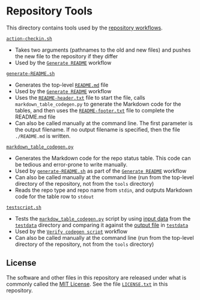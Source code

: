 # Repository Tools

This directory contains tools used by the [repository workflows][8].

[`action-checkin.sh`][9]

- Takes two arguments (pathnames to the old and new files) and pushes the new file to the repository if they differ
- Used by the [`Generate README`][3] workflow

[`generate-README.sh`][10]

- Generates the top-level [`README.md`][5] file
- Used by the [`Generate README`][3] workflow
- Uses the [`README-header.txt`][6] file to start the file, calls `markdown_table_codegen.py` to generate the Markdown code for the tables, and then uses the [`README-footer.txt`][7] file to complete the README.md file
- Can also be called manually at the command line. The first parameter is the output filename. If no output filename is specified, then the file `./README.md` is written.

[`markdown_table_codegen.py`][1]

- Generates the Markdown code for the repo status table. This code can be tedious and error-prone to write manually.
- Used by [`generate-README.sh`][10] as part of the [`Generate README`][3] workflow
- Can also be called manually at the command line (run from the top-level directory of the repository, not from the `tools` directory)
- Reads the repo type and repo name from `stdin`, and outputs Markdown code for the table row to `stdout`

[`testscript.sh`][2]

- Tests the [`markdow_table_codegen.py`][1] script by using [input data][12] from the [`testdata`][11] directory and comparing it against the [output file][13] in [`testdata`][11]
- Used by the [`Verify codegen script`][4] workflow
- Can also be called manually at the command line (run from the top-level directory of the repository, not from the `tools` directory)

## License

The software and other files in this repository are released under what is commonly called the [MIT License][100]. See the file [`LICENSE.txt`][101] in this repository.

[1]: ./markdown_table_codegen.py
[2]: ./testscript.sh
[3]: https://github.com/Andy4495/Repo-Status/actions/workflows/generate-readme.yml
[4]: https://github.com/Andy4495/Repo-Status/actions/workflows/verify-codegen.yml
[5]: ../README.md
[6]: https://github.com/Andy4495/Repo-Status/blob/main/docs/README-header.txt
[7]: https://github.com/Andy4495/Repo-Status/blob/main/docs/README-footer.txt
[8]: https://github.com/Andy4495/Repo-Status/actions
[9]: ./action-checkin.sh
[10]: ./generate-README.sh
[11]: ../tools/testdata
[12]: ../tools/testdata/testfile-input.txt
[13]: ../tools/testdata/output-check.txt
[100]: https://choosealicense.com/licenses/mit/
[101]: ../LICENSE.txt
[200]: https://github.com/Andy4495/Repo-Status
